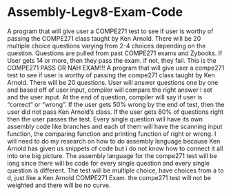# Assembly-Legv8-Exam-Code
A program that will give user a COMPE271 test to see if user is worthy of passing the COMPE271 class taught by Ken Arnold. There will be 20 multiple choice questions varying from 2-4 choices depending on the question. Questions are pulled from past COMPE271 exams and Zybooks. If User gets 14 or more, then they pass the exam. if not, they fail. This is the  COMPE271 PASS OR NAH EXAM!!!
A program that will give user a compe271 test to see if user is worthy of passing the compe271 class taught by Ken Arnold. There will be 20 questions. User will answer questions one by one and based off of user input, compiler will compare the right answer I set and the user input. At the end of question, compiler will say if user is “correct” or “wrong”. If the user gets 50% wrong by the end of test, then the user did not pass Ken Arnold’s class. If the user gets 80% of questions right then the user passes the test. Every single question will have its own assembly code like branches and each of them will have the scanning input function, the comparing function and printing function of right or wrong. I will need to do my research on how to do assembly language because Ken Arnold has given us snippets of code but i do not know how to connect it all into one big picture. The assembly language for the compe271 test will be long since there will be code for every single question and every single question is different. The test will be multiple choice, have choices from a to d, just like a Ken Arnold COMPE271 Exam. the compe271 test will not be weighted and there will be no curve. 
